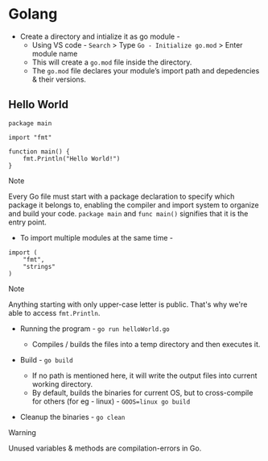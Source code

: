# Golang

- Create a directory and intialize it as go module -
    - Using VS code - `Search` > Type `Go - Initialize go.mod` > Enter module name
    - This will create a `go.mod` file inside the directory.
    - The `go.mod` file declares your module’s import path and depedencies & their versions.

## Hello World

```
package main

import "fmt"

function main() {
    fmt.Println("Hello World!")
}
```

> [!NOTE]
> Every Go file must start with a package declaration to specify which package it belongs to, enabling the compiler and import system to organize and build your code. `package main` and `func main()` signifies that it is the entry point.

- To import multiple modules at the same time -
```
import (
    "fmt",
    "strings"
)
```

> [!NOTE]
> Anything starting with only upper-case letter is public. That's why we're able to access `fmt.Println`.

- Running the program - `go run helloWorld.go`
    - Compiles / builds the files into a temp directory and then executes it.

- Build - `go build`
    - If no path is mentioned here, it will write the output files into current working directory.
    - By default, builds the binaries for current OS, but to cross-compile for others (for eg - linux) - `GOOS=linux go build`

- Cleanup the binaries - `go clean`

> [!WARNING]
> Unused variables & methods are compilation-errors in Go.
